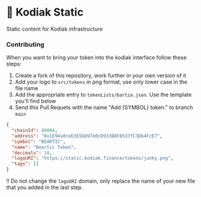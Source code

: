 # 🐼 Kodiak Static
Static content for Kodiak infrastructure

### Contributing
When you want to bring your token into the kodiak interface follow these steps:

1. Create a fork of this repository, work further in your own version of it
2. Add your logo to `src/tokens` in png format, use only lower case in the file name
3. Add the appropriate entry to `tokenLists/bartio.json`. Use the template you'll find below
4. Send this Pull Requets with the name "Add {SYMBOL} token." to branch `main`

```json
{
  "chainId": 80084,
  "address": "0x1E94a8ceE3E5bD97e0cD933B8F8537fC3Db4FcE7",
  "symbol": "BEARTIC",
  "name": "Beartic Token",
  "decimals": 18,
  "logoURI": "https://static.kodiak.finance/tokens/junky.png",
  "tags": []
}
```
‼️ Do not change the `logoURI` domain, only replace the name of your new file that you added in the last step.

